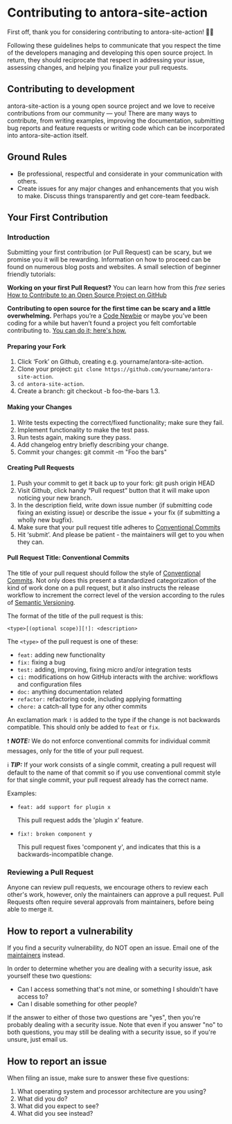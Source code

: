 # Contributing to antora-site-action

First off, thank you for considering contributing to antora-site-action! 🎉💪

Following these guidelines helps to communicate that you respect the time of the developers managing and developing this open source project. In return, they should reciprocate that respect in addressing your issue, assessing changes, and helping you finalize your pull requests.

## Contributing to development

antora-site-action is a young open source project and we love to receive contributions from our community — you! There are many ways to contribute, from writing examples, improving the documentation, submitting bug reports and feature requests or writing code which can be incorporated into antora-site-action itself.

## Ground Rules

* Be professional, respectful and considerate in your communication with others.
* Create issues for any major changes and enhancements that you wish to make. Discuss things transparently and get core-team feedback.

## Your First Contribution

### Introduction

Submitting your first contribution (or Pull Request) can be scary, but we promise you it will be rewarding. Information on how to proceed can be found on numerous blog posts and websites. A small selection of beginner friendly tutorials:

**Working on your first Pull Request?** You can learn how from this *free* series [How to Contribute to an Open Source Project on GitHub](https://app.egghead.io/playlists/how-to-contribute-to-an-open-source-project-on-github)

**Contributing to open source for the first time can be scary and a little overwhelming.** Perhaps you’re a [Code Newbie](https://www.codenewbie.org/) or maybe you’ve been coding for a while but haven’t found a project you felt comfortable contributing to. [You can do it; here's how.](https://www.firsttimersonly.com/)

#### Preparing your Fork

1. Click ‘Fork’ on Github, creating e.g. yourname/antora-site-action.
2. Clone your project: ```git clone https://github.com/yourname/antora-site-action```.
3. ```cd antora-site-action```.
4. Create a branch: git checkout -b foo-the-bars 1.3.

#### Making your Changes

1. Write tests expecting the correct/fixed functionality; make sure they fail.
2. Implement functionality to make the test pass.
3. Run tests again, making sure they pass.
4. Add changelog entry briefly describing your change.
5. Commit your changes: git commit -m "Foo the bars"

#### Creating Pull Requests

1. Push your commit to get it back up to your fork: git push origin HEAD
2. Visit Github, click handy “Pull request” button that it will make upon noticing your new branch.
3. In the description field, write down issue number (if submitting code fixing an existing issue) or describe the issue + your fix (if submitting a wholly new bugfix).
4. Make sure that your pull request title adheres to [Conventional Commits](<https://www.conventionalcommits.org/en/v1.0.0/>)
5. Hit ‘submit’. And please be patient - the maintainers will get to you when they can.

#### Pull Request Title: Conventional Commits

The title of your pull request should follow the style of [Conventional Commits](<https://www.conventionalcommits.org/en/v1.0.0/>). Not only does this present a standardized categorization of the kind of work done on a pull request, but it also instructs the release workflow to increment the correct level of the version according to the rules of [Semantic Versioning](<https://semver.org/>).

The format of the title of the pull request is this:

 `<type>[(optional scope)][!]: <description>`

The `<type>` of the pull request is one of these:

* `feat:` adding new functionality
* `fix:` fixing a bug
* `test:` adding, improving, fixing micro and/or integration tests
* `ci:` modifications on how GitHub interacts with the archive: workflows and configuration files
* `doc:` anything documentation related
* `refactor:` refactoring code, including applying formatting
* `chore:` a catch-all type for any other commits

An exclamation mark `!` is added to the type if the change is not backwards compatible. This should only be added to `feat` or `fix`.

❗ **_NOTE:_** We do not enforce conventional commits for individual commit messages, only for the title of your pull request.

ℹ️ **_TIP:_** If your work consists of a single commit, creating a pull request will default to the name of that commit so if you use conventional commit style for that single commit, your pull request already has the correct name.

Examples:

* `feat: add support for plugin x`

   This pull request adds the 'plugin x' feature.

* `fix!: broken component y`

   This pull request fixes 'component y', and indicates that this is a backwards-incompatible change.

### Reviewing a Pull Request

Anyone can review pull requests, we encourage others to review each other's work, however, only the maintainers can approve a pull request.
Pull Requests often require several approvals from maintainers, before being able to merge it.

## How to report a vulnerability

If you find a security vulnerability, do NOT open an issue. Email one of the [maintainers](MAINTAINERS.md) instead.

In order to determine whether you are dealing with a security issue, ask yourself these two questions:

* Can I access something that's not mine, or something I shouldn't have access to?
* Can I disable something for other people?

If the answer to either of those two questions are "yes", then you're probably dealing with a security issue. Note that even if you answer "no" to both questions, you may still be dealing with a security issue, so if you're unsure, just email us.

## How to report an issue

When filing an issue, make sure to answer these five questions:

1. What operating system and processor architecture are you using?
2. What did you do?
3. What did you expect to see?
4. What did you see instead?
